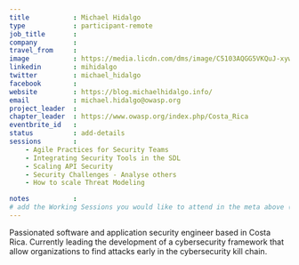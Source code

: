 ```yaml
---
title           : Michael Hidalgo
type            : participant-remote
job_title       :
company         :
travel_from     :
image           : https://media.licdn.com/dms/image/C5103AQGG5VKQuJ-xyw/profile-displayphoto-shrink_200_200/0?e=1564617600&v=beta&t=0GNqNseAGoTSdHyjvklh40ULEcrMJRXapb0bLTpc7s8
linkedin        : mihidalgo
twitter         : michael_hidalgo
facebook        :
website         : https://blog.michaelhidalgo.info/
email           : michael.hidalgo@owasp.org
project_leader  :
chapter_leader  : https://www.owasp.org/index.php/Costa_Rica
eventbrite_id   :
status          : add-details
sessions        :
    - Agile Practices for Security Teams
    - Integrating Security Tools in the SDL
    - Scaling API Security
    - Security Challenges - Analyse others
    - How to scale Threat Modeling

notes           :
# add the Working Sessions you would like to attend in the meta above (use the session's title) e.g. sessions (one per line): -Security Playbooks Diafgrams -Hackathon Daily Sessions
---
```


<!-- put more details about participant here -->
Passionated software and application security engineer based in Costa Rica. Currently leading the development of a cybersecurity framework that allow organizations to find attacks early in the cybersecurity kill chain. 
